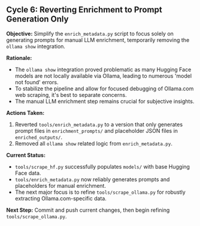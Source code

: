 ## Cycle 6: Reverting Enrichment to Prompt Generation Only

**Objective:** Simplify the `enrich_metadata.py` script to focus solely on generating prompts for manual LLM enrichment, temporarily removing the `ollama show` integration.

**Rationale:**
*   The `ollama show` integration proved problematic as many Hugging Face models are not locally available via Ollama, leading to numerous 'model not found' errors.
*   To stabilize the pipeline and allow for focused debugging of Ollama.com web scraping, it's best to separate concerns.
*   The manual LLM enrichment step remains crucial for subjective insights.

**Actions Taken:**
1.  Reverted `tools/enrich_metadata.py` to a version that only generates prompt files in `enrichment_prompts/` and placeholder JSON files in `enriched_outputs/`.
2.  Removed all `ollama show` related logic from `enrich_metadata.py`.

**Current Status:**
*   `tools/scrape_hf.py` successfully populates `models/` with base Hugging Face data.
*   `tools/enrich_metadata.py` now reliably generates prompts and placeholders for manual enrichment.
*   The next major focus is to refine `tools/scrape_ollama.py` for robustly extracting Ollama.com-specific data.

**Next Step:** Commit and push current changes, then begin refining `tools/scrape_ollama.py`.